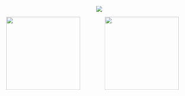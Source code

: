 <p align="center">
  <a href="https://skillicons.dev">
    <img src="https://skillicons.dev/icons?i=html,js,jquery,ts,css,sass,docker,kubernetes,figma,git,gitlab,linux,ubuntu,npm,phpstorm,react,nextjs,vite,webpack" />
  </a>
</p>


<div style = 'display: flex; justify-content: space-between; align-items:center; gap: 30px;'>
<a href="https://github.com/mamblijoe/github-readme-stats" style='width: 50%'>
  <img height=200 align="center" src="https://github-readme-stats.vercel.app/api?username=mamblijoe&theme=dark&show_icons=true" />
</a>
<a href="https://github.com/mamblijoe/convoychat" style='width: 50%'>
  <img height=200 align="center" src="https://github-readme-stats.vercel.app/api/top-langs?username=mamblijoe&layout=compact&langs_count=10&theme=dark&show_icons=true&card_width=500" />
</a>
</div>
